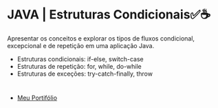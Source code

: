 
# JAVA | Estruturas Condicionais✅☕

Apresentar os conceitos e explorar os tipos de fluxos condicional, excepcional e de repetição em uma aplicação Java.

- Estruturas condicionais: if-else, switch-case
- Estruturas de repetição: for, while, do-while
- Estruturas de exceções: try-catch-finally, throw

# 



- [Meu Portifólio](https://github.com/PauloCesarRM)
